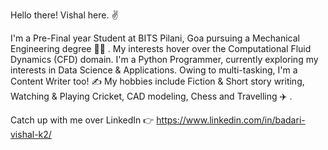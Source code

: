 Hello there! Vishal here. :v:

I'm a Pre-Final year Student at BITS Pilani, Goa pursuing a Mechanical Engineering degree :man_student: . My interests hover over the Computational Fluid Dynamics (CFD) domain.
I'm a Python Programmer, currently exploring my interests in Data Science & Applications.
Owing to multi-tasking, I'm a Content Writer too! :writing_hand:
My hobbies include Fiction & Short story writing, Watching & Playing Cricket, CAD modeling, Chess and Travelling :airplane: .

Catch up with me over LinkedIn :point_right: https://www.linkedin.com/in/badari-vishal-k2/
